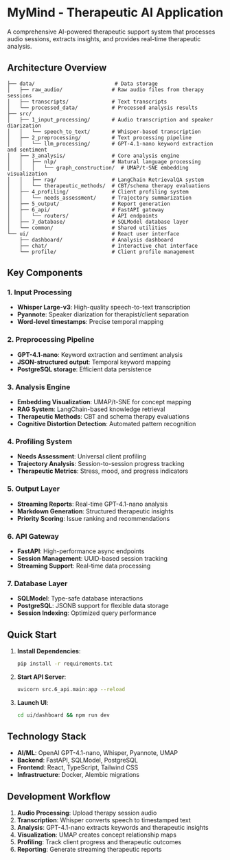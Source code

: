 # MyMind - Therapeutic AI Application

A comprehensive AI-powered therapeutic support system that processes audio sessions, extracts insights, and provides real-time therapeutic analysis.

## Architecture Overview

```
├── data/                          # Data storage
│   ├── raw_audio/                # Raw audio files from therapy sessions
│   ├── transcripts/              # Text transcripts
│   └── processed_data/           # Processed analysis results
├── src/
│   ├── 1_input_processing/       # Audio transcription and speaker diarization
│   │   └── speech_to_text/       # Whisper-based transcription
│   ├── 2_preprocessing/          # Text processing pipeline
│   │   └── llm_processing/       # GPT-4.1-nano keyword extraction and sentiment
│   ├── 3_analysis/               # Core analysis engine
│   │   ├── nlp/                  # Natural language processing
│   │   │   └── graph_construction/  # UMAP/t-SNE embedding visualization
│   │   ├── rag/                  # LangChain RetrievalQA system
│   │   └── therapeutic_methods/  # CBT/schema therapy evaluations
│   ├── 4_profiling/              # Client profiling system
│   │   └── needs_assessment/     # Trajectory summarization
│   ├── 5_output/                 # Report generation
│   ├── 6_api/                    # FastAPI gateway
│   │   └── routers/              # API endpoints
│   ├── 7_database/               # SQLModel database layer
│   └── common/                   # Shared utilities
└── ui/                           # React user interface
    ├── dashboard/                # Analysis dashboard
    ├── chat/                     # Interactive chat interface
    └── profile/                  # Client profile management
```

## Key Components

### 1. Input Processing
- **Whisper Large-v3**: High-quality speech-to-text transcription
- **Pyannote**: Speaker diarization for therapist/client separation
- **Word-level timestamps**: Precise temporal mapping

### 2. Preprocessing Pipeline
- **GPT-4.1-nano**: Keyword extraction and sentiment analysis
- **JSON-structured output**: Temporal keyword mapping
- **PostgreSQL storage**: Efficient data persistence

### 3. Analysis Engine
- **Embedding Visualization**: UMAP/t-SNE for concept mapping
- **RAG System**: LangChain-based knowledge retrieval
- **Therapeutic Methods**: CBT and schema therapy evaluations
- **Cognitive Distortion Detection**: Automated pattern recognition

### 4. Profiling System
- **Needs Assessment**: Universal client profiling
- **Trajectory Analysis**: Session-to-session progress tracking
- **Therapeutic Metrics**: Stress, mood, and progress indicators

### 5. Output Layer
- **Streaming Reports**: Real-time GPT-4.1-nano analysis
- **Markdown Generation**: Structured therapeutic insights
- **Priority Scoring**: Issue ranking and recommendations

### 6. API Gateway
- **FastAPI**: High-performance async endpoints
- **Session Management**: UUID-based session tracking
- **Streaming Support**: Real-time data processing

### 7. Database Layer
- **SQLModel**: Type-safe database interactions
- **PostgreSQL**: JSONB support for flexible data storage
- **Session Indexing**: Optimized query performance

## Quick Start

1. **Install Dependencies**:
   ```bash
   pip install -r requirements.txt
   ```

2. **Start API Server**:
   ```bash
   uvicorn src.6_api.main:app --reload
   ```

3. **Launch UI**:
   ```bash
   cd ui/dashboard && npm run dev
   ```

## Technology Stack

- **AI/ML**: OpenAI GPT-4.1-nano, Whisper, Pyannote, UMAP
- **Backend**: FastAPI, SQLModel, PostgreSQL
- **Frontend**: React, TypeScript, Tailwind CSS
- **Infrastructure**: Docker, Alembic migrations

## Development Workflow

1. **Audio Processing**: Upload therapy session audio
2. **Transcription**: Whisper converts speech to timestamped text
3. **Analysis**: GPT-4.1-nano extracts keywords and therapeutic insights
4. **Visualization**: UMAP creates concept relationship maps
5. **Profiling**: Track client progress and therapeutic outcomes
6. **Reporting**: Generate streaming therapeutic reports
